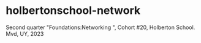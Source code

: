 # holbertonschool-network
Second quarter "Foundations:Networking ", Cohort #20, Holberton School. Mvd, UY, 2023
